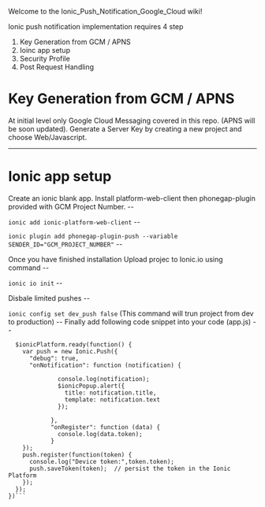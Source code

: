 Welcome to the Ionic_Push_Notification_Google_Cloud wiki!

Ionic push notification implementation requires 4 step 

1. Key Generation from GCM / APNS
2. Ioinc app setup
3. Security Profile
4. Post Request Handling 

# Key Generation from GCM / APNS
 At initial level only Google Cloud Messaging covered in this repo. (APNS will be soon updated). Generate a Server Key by creating a new project and choose Web/Javascript.
***

# Ionic app setup
  Create an ionic blank app. Install platform-web-client then phonegap-plugin provided with GCM Project Number. --



`ionic add ionic-platform-web-client` --


`ionic plugin add phonegap-plugin-push --variable SENDER_ID="GCM_PROJECT_NUMBER"` --

Once you have finished installation Upload projec to Ionic.io using command --

`ionic io init` --

Disbale limited pushes --

`ionic config set dev_push false` (This command will trun project from dev to production) --
Finally add following code snippet into your code (app.js) --

```.run(function($ionicPlatform){
  $ionicPlatform.ready(function() {
    var push = new Ionic.Push({
      "debug": true,
      "onNotification": function (notification) {
              
              console.log(notification);
              $ionicPopup.alert({
                title: notification.title,
                template: notification.text
              });
             
            },
            "onRegister": function (data) {
              console.log(data.token);
            }
    });
    push.register(function(token) {
      console.log("Device token:",token.token);
      push.saveToken(token);  // persist the token in the Ionic Platform
    });
  });
})```
